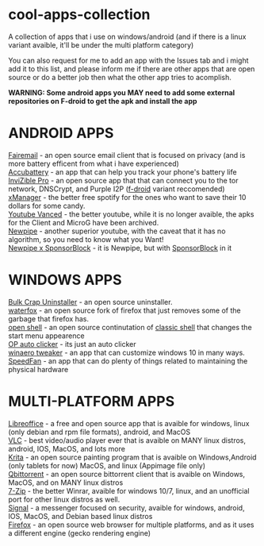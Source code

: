 # cool-apps-collection
A collection of apps that i use on windows/android (and if there is a linux variant avaible, it'll be under the multi platform category)    

You can also request for me to add an app with the Issues tab and i might add it to this list, and please inform me if there are other apps that are open source or do a better job then what the other app tries to acomplish.   

**WARNING: Some android apps you MAY need to add some external repositories on F-droid to get the apk and install the app**

# ANDROID APPS

[Fairemail](https://email.faircode.eu/) - an open source email client that is focused on privacy (and is more battery efficent from what i have experienced)  
[Accubattery](https://accubatteryapp.com/) - an app that can help you track your phone's battery life   
[InviZible Pro](https://invizible.net/en/) - an open source app that that can connect you to the tor network, DNSCrypt, and Purple I2P ([f-droid](https://f-droid.org/packages/pan.alexander.tordnscrypt.stable/) variant reccomended)
[xManager](https://xmanagerapp.com/) - the better free spotify for the ones who want to save their 10 dollars for some candy.       
[Youtube Vanced](https://vancedapp.com/) - the better youtube, while it is no longer avaible, the apks for the Client and MicroG have been archived.    
[Newpipe](https://newpipe.net/) - another superior youtube, with the caveat that it has no algorithm, so you need to know what you Want!    
[Newpipe x SponsorBlock](https://apt.izzysoft.de/fdroid/index/apk/org.polymorphicshade.newpipe) - it is Newpipe, but with [SponsorBlock](https://sponsor.ajay.app/) in it




# WINDOWS APPS
[Bulk Crap Uninstaller](https://github.com/Klocman/Bulk-Crap-Uninstaller) - an open source uninstaller.   
[waterfox](https://www.waterfox.net/) - an open source fork of firefox that just removes some of the garbage that firefox has.  
[open shell](https://github.com/Open-Shell/Open-Shell-Menu) - an open source continutation of [classic shell](http://classicshell.net/) that changes the start menu appearence     
[OP auto clicker](https://www.opautoclicker.com/) - its just an auto clicker  
[winaero tweaker](https://winaero.com/winaero-tweaker/) - an app that can customize windows 10 in many ways.  
[SpeedFan](https://www.almico.com/speedfan.php) - an app that can do plenty of things related to maintaining the physical hardware


# MULTI-PLATFORM APPS
[Libreoffice](https://www.libreoffice.org/) - a free and open source app that is avaible for windows, linux (only debian and rpm file formats), android, and MacOS    
[VLC](https://www.videolan.org/) - best video/audio player ever that is avaible on MANY linux distros, android, IOS, MacOS, and lots more   
[Krita](https://krita.org/) - an open source painting program that is avaible on Windows,Android (only tablets for now) MacOS, and linux (Appimage file only)     
[Qbittorrent](https://www.qbittorrent.org/download.php) - an open source bittorrent client that is avaible on Windows, MacOS, and on MANY linux distros   
[7-Zip](https://www.7-zip.org/) - the better Winrar, avaible for windows 10/7, linux, and an unofficial port for other linux distros as well.   
[Signal](https://signal.org/download/#) - a messenger focused on security, avaible for windows, android, IOS, MacOS, and Debian based linux distros     
[Firefox](https://www.mozilla.org/en-US/) - an open source web browser for multiple platforms, and as it uses a different engine (gecko rendering engine)   




